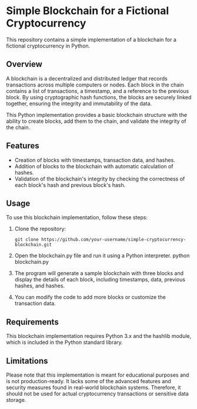 # Simple Blockchain for a Fictional Cryptocurrency

This repository contains a simple implementation of a blockchain for a fictional cryptocurrency in Python.

## Overview

A blockchain is a decentralized and distributed ledger that records transactions across multiple computers or nodes. Each block in the chain contains a list of transactions, a timestamp, and a reference to the previous block. By using cryptographic hash functions, the blocks are securely linked together, ensuring the integrity and immutability of the data.

This Python implementation provides a basic blockchain structure with the ability to create blocks, add them to the chain, and validate the integrity of the chain.

## Features

- Creation of blocks with timestamps, transaction data, and hashes.
- Addition of blocks to the blockchain with automatic calculation of hashes.
- Validation of the blockchain's integrity by checking the correctness of each block's hash and previous block's hash.

## Usage

To use this blockchain implementation, follow these steps:

1. Clone the repository:

   ```shell
   git clone https://github.com/your-username/simple-cryptocurrency-blockchain.git

2. Open the blockchain.py file and run it using a Python interpreter.
   python blockchain.py

3. The program will generate a sample blockchain with three blocks and display the details of each block,     including timestamps, data, previous hashes, and hashes.

4. You can modify the code to add more blocks or customize the transaction data.

## Requirements

This blockchain implementation requires Python 3.x and the hashlib module, which is included in the Python standard library.

## Limitations

Please note that this implementation is meant for educational purposes and is not production-ready. It lacks some of the advanced features and security measures found in real-world blockchain systems. Therefore, it should not be used for actual cryptocurrency transactions or sensitive data storage.